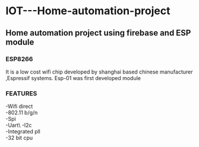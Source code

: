 # IOT---Home-automation-project
## Home automation project using firebase and ESP module

### ESP8266
It is a low cost wifi chip developed by shanghai based chinese manufacturer ,Espressif systems.
Esp-01 was first  developed module

### FEATURES
-Wifi direct\
-802.11 b/g/n\
-Spi\
-Uart\ 
-I2c\
-Integrated pll\
-32 bit cpu

